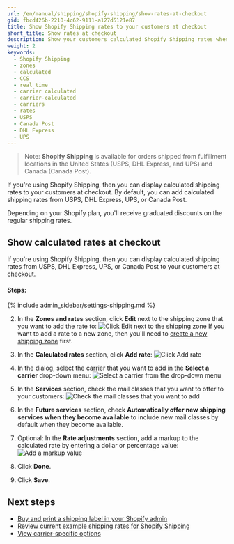 ```yaml
---
url: /en/manual/shipping/shopify-shipping/show-rates-at-checkout
gid: fbcd426b-2210-4c62-9111-a127d5121e87
title: Show Shopify Shipping rates to your customers at checkout
short_title: Show rates at checkout
description: Show your customers calculated Shopify Shipping rates when they check out.
weight: 2
keywords:
  - Shopify Shipping
  - zones
  - calculated
  - CCS
  - real time
  - carrier calculated
  - carrier-calculated
  - carriers
  - rates
  - USPS
  - Canada Post
  - DHL Express
  - UPS
---
```

>Note:
>**Shopify Shipping** is available for orders shipped from fulfillment locations in the United States (USPS, DHL Express, and UPS) and Canada (Canada Post).

If you're using Shopify Shipping, then you can display calculated shipping rates to your customers at checkout. By default, you can add calculated shipping rates from USPS, DHL Express, UPS, or Canada Post.

Depending on your Shopify plan, you'll receive graduated discounts on the regular shipping rates.

## Show calculated rates at checkout

If you're using Shopify Shipping, then you can display calculated shipping rates from USPS, DHL Express, UPS, or Canada Post to your customers at checkout.

#### Steps:

{% include admin_sidebar/settings-shipping.md %}

2. In the **Zones and rates** section, click **Edit** next to the shipping zone that you want to add the rate to:
  ![Click Edit next to the shipping zone](/manual/settings/shipping/zone-edit-intl.png)
  If you want to add a rate to a new zone, then you'll need to [create a new shipping zone](/manual/shipping/zones/#create-a-new-shipping-zone) first.

3. In the **Calculated rates** section, click **Add rate**:
  ![Click Add rate](/manual/settings/shipping/add-calc-rate-cp.png)

4. In the dialog, select the carrier that you want to add in the **Select a carrier** drop-down menu:
  ![Select a carrier from the drop-down menu](/manual/settings/shipping/select-carrier-dropdown.png)

5. In the **Services** section, check the mail classes that you want to offer to your customers:
  ![Check the mail classes that you want to add](/manual/settings/shipping/ccs-mail-class-ups.png)

6. In the **Future services** section, check **Automatically offer new shipping services when they become available** to include new mail classes by default when they become available.

7. Optional: In the **Rate adjustments** section, add a markup to the calculated rate by entering a dollar or percentage value:
  ![Add a markup value](/manual/settings/shipping/css-usps-adjustment.png)

8. Click **Done**.

9. Click **Save**.

## Next steps

* [Buy and print a shipping label in your Shopify admin](/manual/shipping/shopify-shipping/buy-and-print)
* [Review current example shipping rates for Shopify Shipping](/manual/shipping/shopify-shipping/rates)
* [View carrier-specific options](/manual/shipping/shopify-shipping/shipping-options/)
